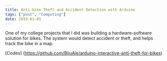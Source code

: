 ```yaml
---
title: Anti-bike Theft and Accident Detection with Arduino
tags: ["post", "Computing"]
date: 2019-01-01
---
```


One of my college projects that I did was building a hardware-software solution for bikes. The system would detect accident or theft, and helps track the bike in a map.

[Codes] (https://github.com/BijuAle/arduino-interactive-anti-theft-for-bikes)
